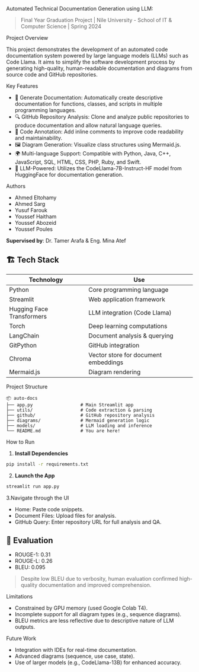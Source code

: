 Automated Technical Documentation Generation using LLM:

> Final Year Graduation Project | Nile University - School of IT & Computer Science | Spring 2024

Project Overview

This project demonstrates the development of an automated code documentation system powered by large language models (LLMs) such as Code Llama. It aims to simplify the software development process by generating high-quality, human-readable documentation and diagrams from source code and GitHub repositories.

Key Features

* 📄 Generate Documentation: Automatically create descriptive documentation for functions, classes, and scripts in multiple programming languages.
* 🔍 GitHub Repository Analysis: Clone and analyze public repositories to produce documentation and allow natural language queries.
* 🧾 Code Annotation: Add inline comments to improve code readability and maintainability.
* 🖼️ Diagram Generation: Visualize class structures using Mermaid.js.
* 🌍 Multi-language Support: Compatible with Python, Java, C++, JavaScript, SQL, HTML, CSS, PHP, Ruby, and Swift.
* 🧠 LLM-Powered: Utilizes the CodeLlama-7B-Instruct-HF model from HuggingFace for documentation generation.

Authors

* Ahmed Eltohamy
* Ahmed Sarg
* Yusuf Farouk
* Youssef Haitham
* Youssef Abozeid
* Youssef Poules

**Supervised by**:
Dr. Tamer Arafa & Eng. Mina Atef

## 🏗️ Tech Stack

| Technology                | Use                                  |
| ------------------------- | ------------------------------------ |
| Python                    | Core programming language            |
| Streamlit                 | Web application framework            |
| Hugging Face Transformers | LLM integration (Code Llama)         |
| Torch                     | Deep learning computations           |
| LangChain                 | Document analysis & querying         |
| GitPython                 | GitHub integration                   |
| Chroma                    | Vector store for document embeddings |
| Mermaid.js                | Diagram rendering                    |

Project Structure

```
📦 auto-docs
├── app.py                  # Main Streamlit app
├── utils/                  # Code extraction & parsing
├── github/                 # GitHub repository analysis
├── diagrams/               # Mermaid generation logic
├── models/                 # LLM loading and inference
└── README.md               # You are here!
```

How to Run

1. **Install Dependencies**

```bash
pip install -r requirements.txt
```

2. **Launch the App**

```bash
streamlit run app.py
```

3.Navigate through the UI

* Home: Paste code snippets.
* Document Files: Upload files for analysis.
* GitHub Query: Enter repository URL for full analysis and QA.

## 🧪 Evaluation

* ROUGE-1: 0.31
* ROUGE-L: 0.26
* BLEU: 0.095

> Despite low BLEU due to verbosity, human evaluation confirmed high-quality documentation and improved comprehension.

Limitations

* Constrained by GPU memory (used Google Colab T4).
* Incomplete support for all diagram types (e.g., sequence diagrams).
* BLEU metrics are less reflective due to descriptive nature of LLM outputs.

Future Work

* Integration with IDEs for real-time documentation.
* Advanced diagrams (sequence, use case, state).
* Use of larger models (e.g., CodeLlama-13B) for enhanced accuracy.


